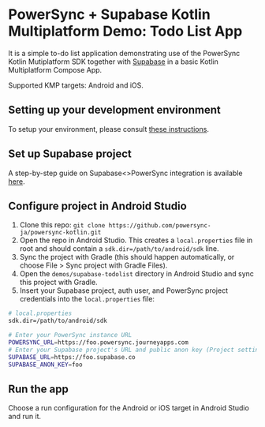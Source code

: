 # PowerSync + Supabase Kotlin Multiplatform Demo: Todo List App

It is a simple to-do list application demonstrating use of the PowerSync Kotlin Mutiplatform SDK together
with [Supabase](https://supabase.com/) in a basic Kotlin Multiplatform Compose App.

Supported KMP targets: Android and iOS.

## Setting up your development environment

To setup your environment, please consult [these instructions](https://www.jetbrains.com/help/kotlin-multiplatform-dev/compose-multiplatform-setup.html).

## Set up Supabase project

A step-by-step guide on Supabase<>PowerSync integration is available [here](https://docs.powersync.com/integration-guides/supabase).

## Configure project in Android Studio

1. Clone this repo: ```git clone https://github.com/powersync-ja/powersync-kotlin.git```
2. Open the repo in Android Studio. This creates a `local.properties` file in root and should contain a `sdk.dir=/path/to/android/sdk` line.
3. Sync the project with Gradle (this should happen automatically, or choose File > Sync project with Gradle Files).
4. Open the `demos/supabase-todolist` directory in Android Studio and sync this project with Gradle.
5. Insert your Supabase project, auth user, and PowerSync project credentials into the `local.properties` file:

```bash
# local.properties
sdk.dir=/path/to/android/sdk

# Enter your PowerSync instance URL
POWERSYNC_URL=https://foo.powersync.journeyapps.com
# Enter your Supabase project's URL and public anon key (Project settings > API)
SUPABASE_URL=https://foo.supabase.co
SUPABASE_ANON_KEY=foo
```

## Run the app

Choose a run configuration for the Android or iOS target in Android Studio and run it.
